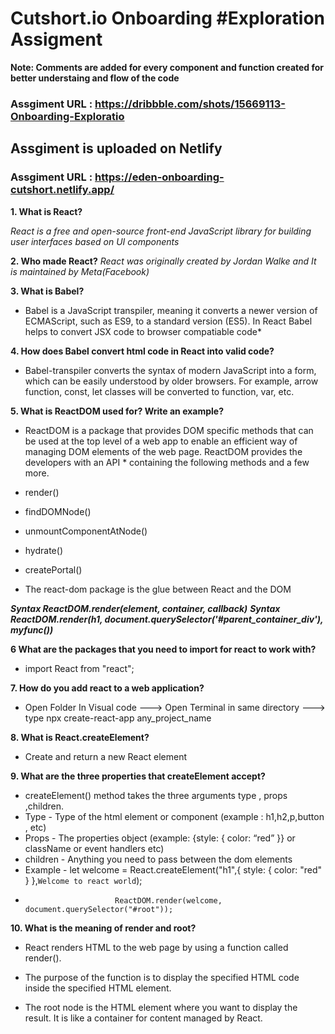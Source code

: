 # Cutshort.io Onboarding #Exploration Assigment

**Note: Comments are added for every component and function created for better understaing and flow of the code**

### Assgiment URL : https://dribbble.com/shots/15669113-Onboarding-Exploratio

## Assgiment is uploaded on Netlify

### Assgiment URL : https://eden-onboarding-cutshort.netlify.app/




**1. What is React?**

*React is a free and open-source front-end JavaScript library for building user interfaces based on UI components*

**2. Who made React?**
*React was originally created by Jordan Walke and It is maintained by Meta(Facebook)*

**3. What is Babel?**
* Babel is a JavaScript transpiler, meaning it converts a newer version of ECMAScript, such as ES9, to a standard version (ES5).
In React Babel helps to convert JSX code to browser compatiable code*

**4. How does Babel convert html code in React into valid code?**
* Babel-transpiler converts the syntax of modern JavaScript into a form, which can be easily understood by older browsers. For example, arrow function, const, let classes will be converted to function, var, etc.

**5. What is ReactDOM used for? Write an example?**
* ReactDOM is a package that provides DOM specific methods that can be used at the top level of a web app to enable an efficient way of managing DOM elements of the web page. ReactDOM provides the developers with an API * containing the following methods and a few more. 
* render()
* findDOMNode()
* unmountComponentAtNode()
* hydrate()
* createPortal()
 
* The react-dom package is the glue between React and the DOM

***Syntax ReactDOM.render(element, container, callback)***
***Syntax ReactDOM.render(h1, document.querySelector('#parent_container_div'), myfunc())***

**6 What are the packages that you need to import for react to work with?**
* import React from "react"; 

**7. How do you add react to a web application?**
* Open Folder In Visual code ---> Open Terminal in same directory ---> type npx create-react-app any_project_name

**8. What is React.createElement?**
* Create and return a new React element

**9. What are the three properties that createElement accept?**
* createElement() method takes the three arguments type , props ,children.
* Type - Type of the html element or component (example : h1,h2,p,button , etc)
* Props - The properties object (example: {style: { color: “red” }} or className or event handlers etc)
* children - Anything you need to pass between the dom elements
* Example - let welcome = React.createElement("h1",{ style: { color: "red" } },`Welcome to react world`); 
*                         ReactDOM.render(welcome, document.querySelector("#root"));

**10. What is the meaning of render and root?**
* React renders HTML to the web page by using a function called render().
* The purpose of the function is to display the specified HTML code inside the specified HTML element.

* The root node is the HTML element where you want to display the result. It is like a container for content managed by React.
